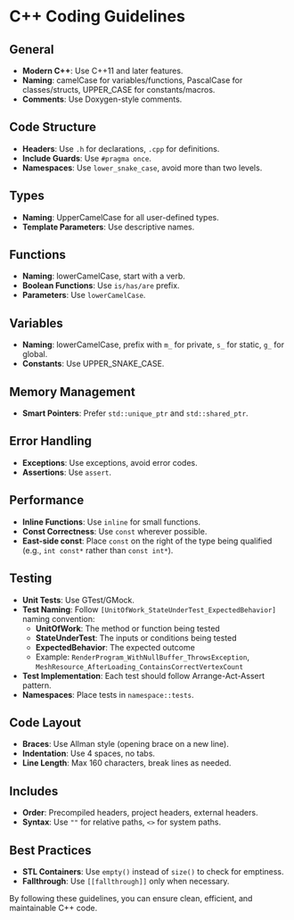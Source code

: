 # C++ Coding Guidelines

## General
- **Modern C++**: Use C++11 and later features.
- **Naming**: camelCase for variables/functions, PascalCase for classes/structs, UPPER_CASE for constants/macros.
- **Comments**: Use Doxygen-style comments.

## Code Structure
- **Headers**: Use `.h` for declarations, `.cpp` for definitions.
- **Include Guards**: Use `#pragma once`.
- **Namespaces**: Use `lower_snake_case`, avoid more than two levels.

## Types
- **Naming**: UpperCamelCase for all user-defined types.
- **Template Parameters**: Use descriptive names.

## Functions
- **Naming**: lowerCamelCase, start with a verb.
- **Boolean Functions**: Use `is/has/are` prefix.
- **Parameters**: Use `lowerCamelCase`.

## Variables
- **Naming**: lowerCamelCase, prefix with `m_` for private, `s_` for static, `g_` for global.
- **Constants**: Use UPPER_SNAKE_CASE.

## Memory Management
- **Smart Pointers**: Prefer `std::unique_ptr` and `std::shared_ptr`.

## Error Handling
- **Exceptions**: Use exceptions, avoid error codes.
- **Assertions**: Use `assert`.

## Performance
- **Inline Functions**: Use `inline` for small functions.
- **Const Correctness**: Use `const` wherever possible.
- **East-side const**: Place `const` on the right of the type being qualified (e.g., `int const*` rather than `const int*`).

## Testing
- **Unit Tests**: Use GTest/GMock.
- **Test Naming**: Follow `[UnitOfWork_StateUnderTest_ExpectedBehavior]` naming convention:
  - **UnitOfWork**: The method or function being tested
  - **StateUnderTest**: The inputs or conditions being tested
  - **ExpectedBehavior**: The expected outcome
  - Example: `RenderProgram_WithNullBuffer_ThrowsException`, `MeshResource_AfterLoading_ContainsCorrectVertexCount`
- **Test Implementation**: Each test should follow Arrange-Act-Assert pattern.
- **Namespaces**: Place tests in `namespace::tests`.

## Code Layout
- **Braces**: Use Allman style (opening brace on a new line).
- **Indentation**: Use 4 spaces, no tabs.
- **Line Length**: Max 160 characters, break lines as needed.

## Includes
- **Order**: Precompiled headers, project headers, external headers.
- **Syntax**: Use `""` for relative paths, `<>` for system paths.

## Best Practices
- **STL Containers**: Use `empty()` instead of `size()` to check for emptiness.
- **Fallthrough**: Use `[[fallthrough]]` only when necessary.

By following these guidelines, you can ensure clean, efficient, and maintainable C++ code.